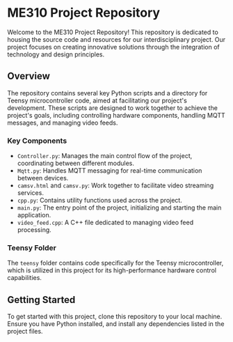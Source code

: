 # ME310 Project Repository

Welcome to the ME310 Project Repository! This repository is dedicated to housing the source code and resources for our interdisciplinary project. Our project focuses on creating innovative solutions through the integration of technology and design principles.

## Overview

The repository contains several key Python scripts and a directory for Teensy microcontroller code, aimed at facilitating our project's development. These scripts are designed to work together to achieve the project's goals, including controlling hardware components, handling MQTT messages, and managing video feeds.

### Key Components

- `Controller.py`: Manages the main control flow of the project, coordinating between different modules.
- `Mqtt.py`: Handles MQTT messaging for real-time communication between devices.
- `camsv.html` and `camsv.py`: Work together to facilitate video streaming services.
- `cpp.py`: Contains utility functions used across the project.
- `main.py`: The entry point of the project, initializing and starting the main application.
- `video_feed.cpp`: A C++ file dedicated to managing video feed processing.

### Teensy Folder

The `teensy` folder contains code specifically for the Teensy microcontroller, which is utilized in this project for its high-performance hardware control capabilities.

## Getting Started

To get started with this project, clone this repository to your local machine. Ensure you have Python installed, and install any dependencies listed in the project files.
